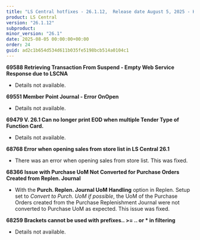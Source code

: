 ```yaml
---
title: "LS Central hotfixes - 26.1.12,  Release date August 5, 2025 - Hotfixes"
product: LS Central
version: "26.1.12"
subproduct: 
minor_version: "26.1"
date: 2025-08-05 00:00:00+00:00
order: 24
guid: ad2c1b654d534d611b035fe5198bcb514a0104c1
---
```


<strong>69588 Retrieving Transaction From Suspend - Empty Web Service Response due to LSCNA</strong>
<ul><li>Details not available.</li></ul>
<strong>69551 Member Point Journal - Error OnOpen</strong>
<ul><li>Details not available.</li></ul>
<strong>69479 V. 26.1 Can no longer print EOD when multiple Tender Type of Function Card.</strong>
<ul><li>Details not available.</li></ul>
<strong>68768 Error when opening sales from store list in LS Central 26.1</strong>
<ul><li>There was an error when opening sales from store list. This was fixed.</li></ul>
<strong>68366 Issue with Purchase UoM Not Converted for Purchase Orders Created from Replen. Journal</strong>
<ul><li>With the <b>Purch. Replen. Journal UoM Handling</b> option in Replen. Setup set to <i>Convert to Purch. UoM</i> <i>if possible</i>, the UoM of the Purchase Orders created from the Purchase Replenishment Journal were not converted to Purchase UoM as expected. This issue was fixed.</li></ul>
<strong>68259 Brackets cannot be used with prefixes.. >= .. or * in filtering</strong>
<ul><li>Details not available.</li></ul>
